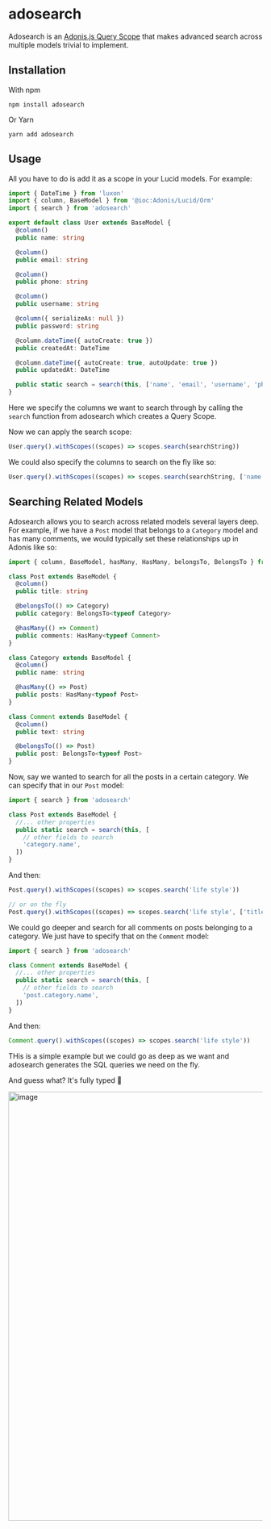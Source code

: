 # adosearch

Adosearch is an [Adonis.js Query Scope](https://docs.adonisjs.com/guides/models/query-scopes#document) that makes advanced search across multiple models trivial to implement.

## Installation

With npm

```
npm install adosearch
```

Or Yarn

```
yarn add adosearch
```

## Usage

All you have to do is add it as a scope in your Lucid models. For example:

```ts
import { DateTime } from 'luxon'
import { column, BaseModel } from '@ioc:Adonis/Lucid/Orm'
import { search } from 'adosearch'

export default class User extends BaseModel {
  @column()
  public name: string

  @column()
  public email: string

  @column()
  public phone: string

  @column()
  public username: string

  @column({ serializeAs: null })
  public password: string

  @column.dateTime({ autoCreate: true })
  public createdAt: DateTime

  @column.dateTime({ autoCreate: true, autoUpdate: true })
  public updatedAt: DateTime

  public static search = search(this, ['name', 'email', 'username', 'phone'])
}
```

Here we specify the columns we want to search through by calling the `search` function from adosearch which creates a Query Scope.

Now we can apply the search scope:

```ts
User.query().withScopes((scopes) => scopes.search(searchString))
```

We could also specify the columns to search on the fly like so:

```ts
User.query().withScopes((scopes) => scopes.search(searchString, ['name', 'email']))
```

## Searching Related Models

Adosearch allows you to search across related models several layers deep. For example, if we have a `Post` model that belongs to a `Category` model and has many comments, we would typically set these relationships up in Adonis like so:

```ts
import { column, BaseModel, hasMany, HasMany, belongsTo, BelongsTo } from '@ioc:Adonis/Lucid/Orm'

class Post extends BaseModel {
  @column()
  public title: string

  @belongsTo(() => Category)
  public category: BelongsTo<typeof Category>

  @hasMany(() => Comment)
  public comments: HasMany<typeof Comment>
}

class Category extends BaseModel {
  @column()
  public name: string

  @hasMany(() => Post)
  public posts: HasMany<typeof Post>
}

class Comment extends BaseModel {
  @column()
  public text: string

  @belongsTo(() => Post)
  public post: BelongsTo<typeof Post>
}
```

Now, say we wanted to search for all the posts in a certain category. We can specify that in our `Post` model:

```ts
import { search } from 'adosearch'

class Post extends BaseModel {
  //... other properties
  public static search = search(this, [
    // other fields to search
    'category.name',
  ])
}
```

And then:

```ts
Post.query().withScopes((scopes) => scopes.search('life style'))

// or on the fly
Post.query().withScopes((scopes) => scopes.search('life style', ['title', 'category.name']))
```

We could go deeper and search for all comments on posts belonging to a category. We just have to specify that on the `Comment` model:

```ts
import { search } from 'adosearch'

class Comment extends BaseModel {
  //... other properties
  public static search = search(this, [
    // other fields to search
    'post.category.name',
  ])
}
```

And then:

```ts
Comment.query().withScopes((scopes) => scopes.search('life style'))
```

THis is a simple example but we could go as deep as we want and adosearch generates the SQL queries we need on the fly.

And guess what? It's fully typed 🤩

<img width="851" alt="image" src="https://user-images.githubusercontent.com/31254017/175785612-161a9f1c-327c-4919-98c6-4d0983fc727f.png">
